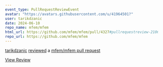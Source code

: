 ```yaml
---
event_type: PullRequestReviewEvent
avatar: "https://avatars.githubusercontent.com/u/41964501?"
user: tarikdzanic
date: 2024-06-10
repo_name: mfem/mfem
html_url: https://github.com/mfem/mfem/pull/4327#pullrequestreview-2106536166
repo_url: https://github.com/mfem/mfem
---
```


<a href='https://github.com/tarikdzanic' target='_blank'>tarikdzanic</a> <a href='https://github.com/mfem/mfem/pull/4327#pullrequestreview-2106536166' target='_blank'>reviewed</a> a <a href='https://github.com/mfem/mfem/pull/4327' target='_blank'>mfem/mfem pull request</a>

<small></small>

<a href='https://github.com/mfem/mfem/pull/4327#pullrequestreview-2106536166' target='_blank'>View Review</a>